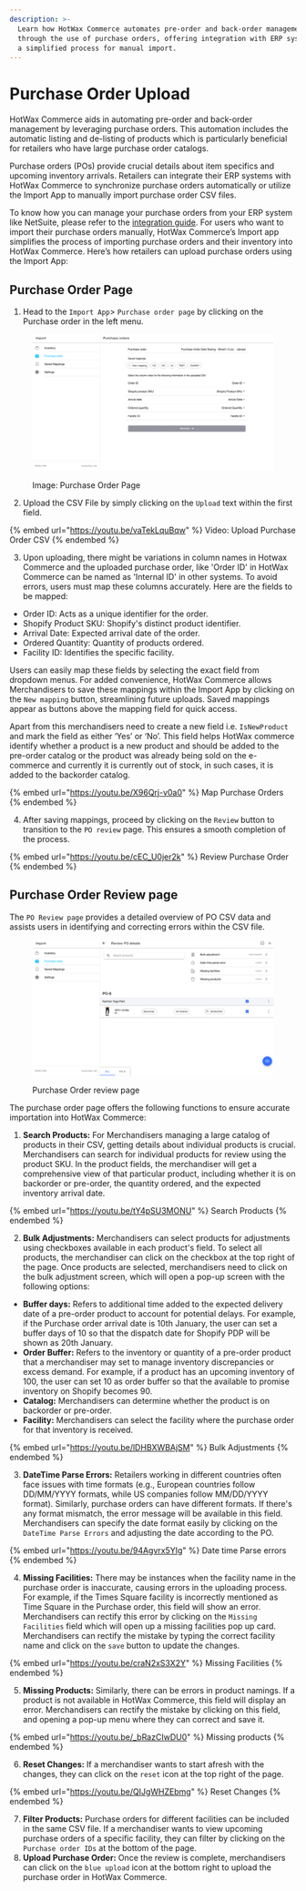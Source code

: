 ```yaml
---
description: >-
  Learn how HotWax Commerce automates pre-order and back-order management
  through the use of purchase orders, offering integration with ERP systems and
  a simplified process for manual import.
---
```


# Purchase Order Upload

HotWax Commerce aids in automating pre-order and back-order management by leveraging purchase orders. This automation includes the automatic listing and de-listing of products which is particularly beneficial for retailers who have large purchase order catalogs.

Purchase orders (POs) provide crucial details about item specifics and upcoming inventory arrivals. Retailers can integrate their ERP systems with HotWax Commerce to synchronize purchase orders automatically or utilize the Import App to manually import purchase order CSV files.

To know how you can manage your purchase orders from your ERP system like NetSuite, please refer to the [integration guide](https://docs.hotwax.co/documents/learn-netsuite). For users who want to import their purchase orders manually, HotWax Commerce’s Import app simplifies the process of importing purchase orders and their inventory into HotWax Commerce. Here’s how retailers can upload purchase orders using the Import App:

## Purchase Order Page

1. Head to the `Import App`> `Purchase order page` by clicking on the Purchase order in the left menu.

<figure><img src="../.gitbook/assets/spaces_WoOehPvuUvxQygGoR81q_uploads_OMytarwPHI8uhPtZTk01_2.webp" alt=""><figcaption><p>Image: Purchase Order Page</p></figcaption></figure>

2. Upload the CSV File by simply clicking on the `Upload` text within the first field.

{% embed url="https://youtu.be/vaTekLquBqw" %}
Video: Upload Purchase Order CSV
{% endembed %}

3. Upon uploading, there might be variations in column names in Hotwax Commerce and the uploaded purchase order, like 'Order ID' in HotWax Commerce can be named as 'Internal ID' in other systems. To avoid errors, users must map these columns accurately. Here are the fields to be mapped:

* Order ID: Acts as a unique identifier for the order.
* Shopify Product SKU: Shopify's distinct product identifier.
* Arrival Date: Expected arrival date of the order.
* Ordered Quantity: Quantity of products ordered.
* Facility ID: Identifies the specific facility.

Users can easily map these fields by selecting the exact field from dropdown menus. For added convenience, HotWax Commerce allows Merchandisers to save these mappings within the Import App by clicking on the `New mapping` button, streamlining future uploads. Saved mappings appear as buttons above the mapping field for quick access.

Apart from this merchandisers need to create a new field i.e. `IsNewProduct` and mark the field as either ‘Yes’ or ‘No’. This field helps HotWax commerce identify whether a product is a new product and should be added to the pre-order catalog or the product was already being sold on the e-commerce and currently it is currently out of stock, in such cases, it is added to the backorder catalog.

{% embed url="https://youtu.be/X96Qrj-v0a0" %}
Map Purchase Orders
{% endembed %}

4. After saving mappings, proceed by clicking on the `Review` button to transition to the `PO review` page. This ensures a smooth completion of the process.

{% embed url="https://youtu.be/cEC_U0jer2k" %}
Review Purchase Order
{% endembed %}

## Purchase Order Review page

The `PO Review page` provides a detailed overview of PO CSV data and assists users in identifying and correcting errors within the CSV file.

<figure><img src="../.gitbook/assets/spaces_WoOehPvuUvxQygGoR81q_uploads_HCxGoQnkj1w0rx95fDvg_3.webp" alt=""><figcaption><p>Purchase Order review page</p></figcaption></figure>

The purchase order page offers the following functions to ensure accurate importation into HotWax Commerce:

1. **Search Products:** For Merchandisers managing a large catalog of products in their CSV, getting details about individual products is crucial. Merchandisers can search for individual products for review using the product SKU. In the product fields, the merchandiser will get a comprehensive view of that particular product, including whether it is on backorder or pre-order, the quantity ordered, and the expected inventory arrival date.

{% embed url="https://youtu.be/tY4pSU3MONU" %}
Search Products
{% endembed %}

2. **Bulk Adjustments:** Merchandisers can select products for adjustments using checkboxes available in each product's field. To select all products, the merchandiser can click on the checkbox at the top right of the page. Once products are selected, merchandisers need to click on the bulk adjustment screen, which will open a pop-up screen with the following options:

* **Buffer days:** Refers to additional time added to the expected delivery date of a pre-order product to account for potential delays. For example, if the Purchase order arrival date is 10th January, the user can set a buffer days of 10 so that the dispatch date for Shopify PDP will be shown as 20th January.
* **Order Buffer:** Refers to the inventory or quantity of a pre-order product that a merchandiser may set to manage inventory discrepancies or excess demand. For example, if a product has an upcoming inventory of 100, the user can set 10 as order buffer so that the available to promise inventory on Shopify becomes 90.
* **Catalog:** Merchandisers can determine whether the product is on backorder or pre-order.
* **Facility:** Merchandisers can select the facility where the purchase order for that inventory is received.

{% embed url="https://youtu.be/lDHBXWBAjSM" %}
Bulk Adjustments
{% endembed %}

3. **DateTime Parse Errors:** Retailers working in different countries often face issues with time formats (e.g., European countries follow DD/MM/YYYY formats, while US companies follow MM/DD/YYYY format). Similarly, purchase orders can have different formats. If there's any format mismatch, the error message will be available in this field. Merchandisers can specify the date format easily by clicking on the `DateTime Parse Errors` and adjusting the date according to the PO.

{% embed url="https://youtu.be/94Agvrx5YIg" %}
Date time Parse errors
{% endembed %}

4. **Missing Facilities:** There may be instances when the facility name in the purchase order is inaccurate, causing errors in the uploading process. For example, if the Times Square facility is incorrectly mentioned as Time Square in the Purchase order, this field will show an error. Merchandisers can rectify this error by clicking on the `Missing Facilities` field which will open up a missing facilities pop up card. Merchandisers can rectify the mistake by typing the correct facility name and click on the `save` button to update the changes.

{% embed url="https://youtu.be/craN2xS3X2Y" %}
Missing Facilities
{% endembed %}

5. **Missing Products:** Similarly, there can be errors in product namings. If a product is not available in HotWax Commerce, this field will display an error. Merchandisers can rectify the mistake by clicking on this field, and opening a pop-up menu where they can correct and save it.

{% embed url="https://youtu.be/_bRazCIwDU0" %}
Missing products
{% endembed %}

6. **Reset Changes:** If a merchandiser wants to start afresh with the changes, they can click on the `reset` icon at the top right of the page.

{% embed url="https://youtu.be/QIJgWHZEbmg" %}
Reset Changes
{% endembed %}

7. **Filter Products:** Purchase orders for different facilities can be included in the same CSV file. If a merchandiser wants to view upcoming purchase orders of a specific facility, they can filter by clicking on the `Purchase order IDs` at the bottom of the page.
8. **Upload Purchase Order:** Once the review is complete, merchandisers can click on the `blue upload` icon at the bottom right to upload the purchase order in HotWax Commerce.
